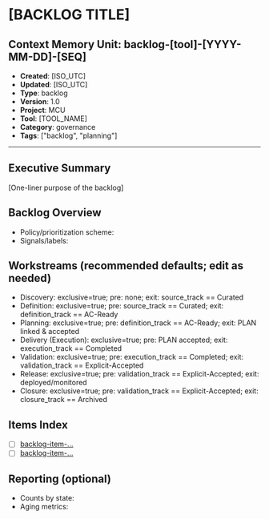 # [BACKLOG TITLE]

## Context Memory Unit: backlog-[tool]-[YYYY-MM-DD]-[SEQ]
- **Created**: [ISO_UTC]
- **Updated**: [ISO_UTC]
- **Type**: backlog
- **Version**: 1.0
- **Project**: MCU
- **Tool**: [TOOL_NAME]
- **Category**: governance
- **Tags**: ["backlog", "planning"]

---

## Executive Summary
[One-liner purpose of the backlog]

## Backlog Overview
- Policy/prioritization scheme:
- Signals/labels:

## Workstreams (recommended defaults; edit as needed)
- Discovery: exclusive=true; pre: none; exit: source_track == Curated
- Definition: exclusive=true; pre: source_track == Curated; exit: definition_track == AC-Ready
- Planning: exclusive=true; pre: definition_track == AC-Ready; exit: PLAN linked & accepted
- Delivery (Execution): exclusive=true; pre: PLAN accepted; exit: execution_track == Completed
- Validation: exclusive=true; pre: execution_track == Completed; exit: validation_track == Explicit-Accepted
- Release: exclusive=true; pre: validation_track == Explicit-Accepted; exit: deployed/monitored
- Closure: exclusive=true; pre: validation_track == Explicit-Accepted; exit: closure_track == Archived

## Items Index
- [ ] [backlog-item-...](path/to/item)
- [ ] [backlog-item-...](path/to/item)

## Reporting (optional)
- Counts by state:
- Aging metrics:

